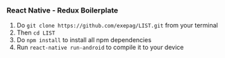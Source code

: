 ### React Native - Redux Boilerplate

1. Do `git clone https://github.com/exepag/LIST.git` from your terminal
2. Then `cd LIST`
3. Do `npm install` to install all npm dependencies
4. Run `react-native run-android` to compile it to your device
